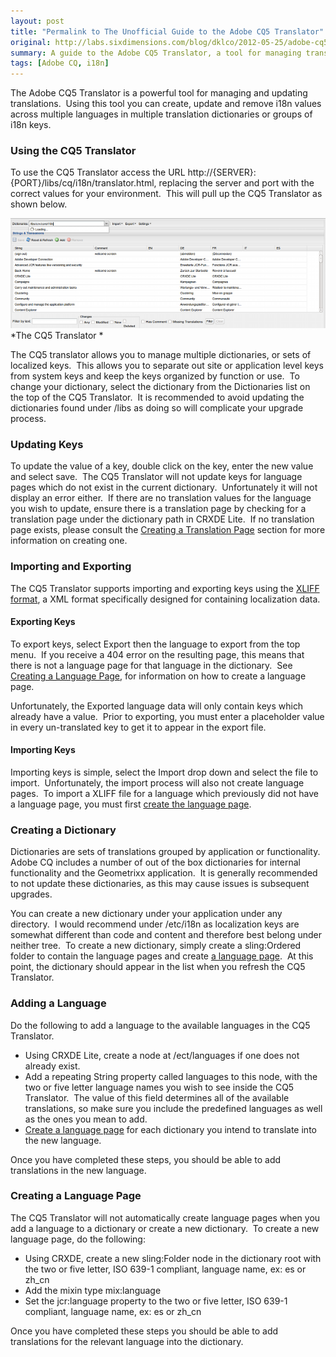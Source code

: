 ```yaml
---
layout: post
title: "Permalink to The Unofficial Guide to the Adobe CQ5 Translator"
original: http://labs.sixdimensions.com/blog/dklco/2012-05-25/adobe-cq5-translator
summary: A guide to the Adobe CQ5 Translator, a tool for managing translated content in Adobe CQ5.
tags: [Adobe CQ, i18n]
---
```


The Adobe CQ5 Translator is a powerful tool for managing and updating translations.&nbsp; Using this tool you can create, update and remove i18n values across multiple languages in multiple translation dictionaries or groups of i18n keys.

### Using the CQ5 Translator

To use the CQ5 Translator access the URL http://{SERVER}:{PORT}/libs/cq/i18n/translator.html, replacing the server and port with the correct values for your environment.&nbsp; This will pull up the CQ5 Translator as shown below.

![CQ5 Translator][1]  
*The CQ5 Translator *

The CQ5 translator allows you to manage multiple dictionaries, or sets of localized keys.&nbsp; This allows you to separate out site or application level keys from system keys and keep the keys organized by function or use.&nbsp; To change your dictionary, select the dictionary from the Dictionaries list on the top of the CQ5 Translator.&nbsp; It is recommended to avoid updating the dictionaries found under /libs as doing so will complicate your upgrade process.

### Updating Keys

To update the value of a key, double click on the key, enter the new value and select save.&nbsp; The CQ5 Translator will not update keys for language pages which do not exist in the current dictionary.&nbsp; Unfortunately it will not display an error either.&nbsp; If there are no translation values for the language you wish to update, ensure there is a translation page by checking for a translation page under the dictionary path in CRXDE Lite.&nbsp; If no translation page exists, please consult the [Creating a Translation Page][2] section for more information on creating one.

### Importing and Exporting

The CQ5 Translator supports importing and exporting keys using the [XLIFF format][3], a XML format specifically designed for containing localization data.

#### Exporting Keys

To export keys, select Export then the language to export from the top menu.&nbsp; If you receive a 404 error on the resulting page, this means that there is not a language page for that language in the dictionary.&nbsp; See [Creating a Language Page][2], for information on how to create a language page.

Unfortunately, the Exported language data will only contain keys which already have a value.&nbsp; Prior to exporting, you must enter a placeholder value in every un-translated key to get it to appear in the export file.

#### Importing Keys

Importing keys is simple, select the Import drop down and select the file to import.&nbsp; Unfortunately, the import process will also not create language pages.&nbsp; To import a XLIFF file for a language which previously did not have a language page, you must first [create the language page][2].

### Creating a Dictionary

Dictionaries are sets of translations grouped by application or functionality.&nbsp; Adobe CQ includes a number of out of the box dictionaries for internal functionality and the Geometrixx application.&nbsp; It is generally recommended to not update these dictionaries, as this may cause issues is subsequent upgrades.

You can create a new dictionary under your application under any directory.&nbsp; I would recommend under /etc/i18n as localization keys are somewhat different than code and content and therefore best belong under neither tree.&nbsp; To create a new dictionary, simply create a sling:Ordered folder to contain the language pages and create [a language page][2].&nbsp; At this point, the dictionary should appear in the list when you refresh the CQ5 Translator.

### Adding a Language

Do the following to add a language to the available languages in the CQ5 Translator.&nbsp;

*   Using CRXDE Lite, create a node at /ect/languages if one does not already exist.&nbsp;
*   Add a repeating String property called languages to this node, with the two or five letter language names you wish to see inside the CQ5 Translator.&nbsp; The value of this field determines all of the available translations, so make sure you include the predefined languages as well as the ones you mean to add.&nbsp;
*   [Create a language page][2] for each dictionary you intend to translate into the new language.

Once you have completed these steps, you should be able to add translations in the new language.

### Creating a Language Page

The CQ5 Translator will not automatically create language pages when you add a language to a dictionary or create a new dictionary.&nbsp; To create a new language page, do the following:

*   Using CRXDE, create a new sling:Folder node in the dictionary root with the two or five letter, ISO 639-1 compliant, language name, ex: es or zh_cn
*   Add the mixin type mix:language
*   Set the jcr:language property to the two or five letter, ISO 639-1 compliant, language name, ex: es or zh_cn

Once you have completed these steps you should be able to add translations for the relevant language into the dictionary.

 [1]: /images/posts/2012-05-25-adobe-cq5-translator/CQ5_Translator.png "CQ5 Translator"
 [2]: #creating-a-language-page
 [3]: http://en.wikipedia.org/wiki/XLIFF "XLIFF Format Documentation"  